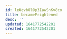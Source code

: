 ```yaml
---
id: leUcvbOlOp3IawSnKv8co
title: becameFrightened
desc: ''
updated: 1641772542201
created: 1641772542201
---
```


